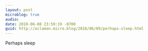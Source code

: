```yaml
---
layout: post
microblog: true
audio: 
date: 2018-06-08 23:59:19 -0700
guid: http://aclaman.micro.blog/2018/06/09/perhaps-sleep.html
---
```

Perhaps sleep
